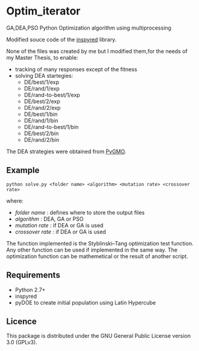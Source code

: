 Optim_iterator
==============

GA,DEA,PSO Python Optimization algorithm using multiprocessing

Modified souce code of the [inspyred](https://github.com/aarongarrett/inspyred) library.

None of the files was created by me but I modified them,for the needs of my Master Thesis, to enable:
- tracking of many responses except of the fitness
- solving DEA startegies: 
  * DE/best/1/exp
  * DE/rand/1/exp
  * DE/rand-to-best/1/exp
  * DE/best/2/exp
  * DE/rand/2/exp
  * DE/best/1/bin
  * DE/rand/1/bin
  * DE/rand-to-best/1/bin
  * DE/best/2/bin
  * DE/rand/2/bin

The DEA strategies were obtained from [PyGMO](http://esa.github.io/pygmo/index.html).

## Example

`python solve.py <folder name> <algorithm> <mutation rate> <crossover rate>`

where:
* *folder name* : defines where to store the output files
* *algorithm* : DEA, GA or PSO
* *mutation rate* : if DEA or GA is used
* *crossover rate* : if DEA or GA is used


The function implemented is the Styblinski–Tang optimization test function. Any other function can be used if implemented in the same way.
The optimization function can be mathemetical or the result of another script.

## Requirements

- Python 2.7+
- inspyred
- pyDOE to create initial population using Latin Hypercube

## Licence

This package is distributed under the GNU General Public License version 3.0 (GPLv3).


